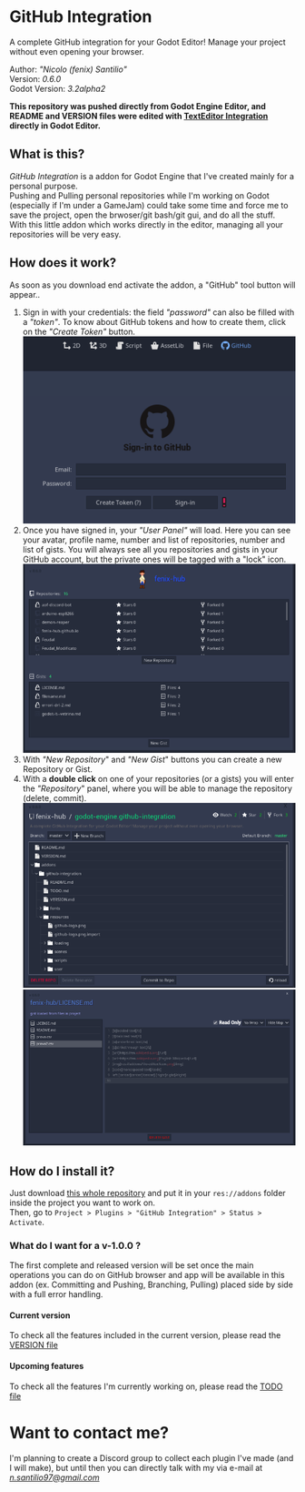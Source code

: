 # GitHub Integration
A complete GitHub integration for your Godot Editor! Manage your project without even opening your browser.

Author: *"Nicolo (fenix) Santilio"*  
Version: *0.6.0*  
Godot Version: *3.2alpha2*  

**This repository was pushed directly from Godot Engine Editor, and README and VERSION files were edited with [TextEditor Integration](https://github.com/fenix-hub/godot-engine.text-editor) directly in Godot Editor.**

## What is this?
*GitHub Integration* is a addon for Godot Engine that I've created mainly for a personal purpose.  
Pushing and Pulling personal repositories while I'm working on Godot (especially if I'm under a GameJam) could take some time and force me to save the project, open the brwoser/git bash/git gui, and do all the stuff.  
With this little addon which works directly in the editor, managing all your repositories will be very easy.  

## How does it work?
As soon as you download end activate the addon, a "GitHub" tool button will appear..  
1. Sign in with your credentials: the field *"password"* can also be filled with a *"token"*. To know about GitHub tokens and how to create them, click on the *"Create Token"* button.  
![sign](screenshots/singin.png.screenshot)
2. Once you have signed in, your *"User Panel"* will load. Here you can see your avatar, profile name, number and list of repositories, number and list of gists. You will always see all you repositories and gists in your GitHub account, but the private ones will be tagged with a "lock" icon.  
![user](screenshots/userpanel.png.screenshot)
3. With *"New Repository*" and *"New Gist*" buttons you can create a new Repository or Gist.  
4. With a **double click** on one of your repositories (or a gists) you will enter the *"Repository*" panel, where you will be able to manage the repository (delete, commit).  
![repo](screenshots/repo.png.screenshot)
![gist](screenshots/gist.PNG.screenshot)
## How do I install it?
Just download [this whole repository](https://github.com/fenix-hub/godot-engine.github-integration/tree/v0.2.5) and put it in your `res://addons` folder inside the project you want to work on.  
Then, go to `Project > Plugins > "GitHub Integration" > Status > Activate`.  

### What do I want for a v-1.0.0 ?
The first complete and released version will be set once the main operations you can do on GitHub browser and app will be available in this addon (ex. Committing and Pushing, Branching, Pulling) placed side by side with a full error handling.

#### Current version
To check all the features included in the current version, please read the [VERSION file](./VERSION.md)

#### Upcoming features
To check all the features I'm currently working on, please read the [TODO file](./TODO.md)

# Want to contact me?  
I'm planning to create a Discord group to collect each plugin I've made (and I will make), but until then you can directly talk with my via e-mail at *n.santilio97@gmail.com*  
